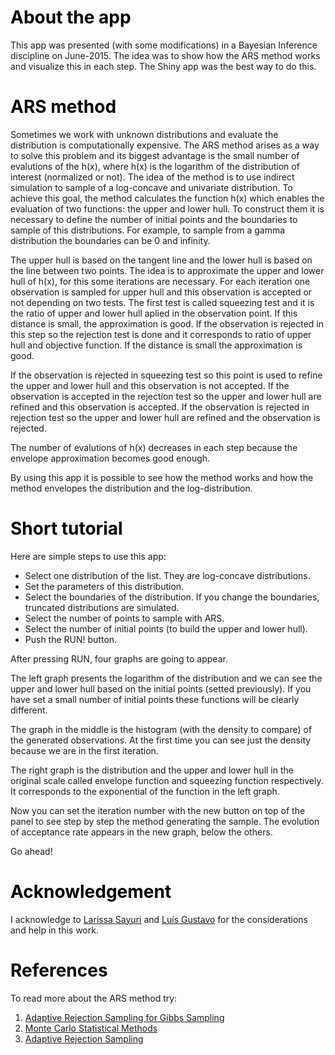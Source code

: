 # <h1 style = 'color:black'><label class='control-label'>About the app</label></h1>

This app was presented (with some modifications) in a Bayesian Inference discipline on June-2015. The idea was to show how the ARS method works and visualize this in each step. The Shiny app was the best way to do this.

# <h1 style = 'color:black'><label class='control-label'>ARS method</label></h1>

Sometimes we work with unknown distributions and evaluate the distribution is computationally expensive. The ARS method arises as a way to solve this problem and its biggest advantage is the small number of evalutions of the h(x), where h(x) is the logarithm of the distribution of interest (normalized or not).
The idea of the method is to use indirect simulation to sample of a log-concave and univariate distribution. To achieve this goal, the method calculates the function h(x) which enables the evaluation of two functions: the upper and lower hull. To construct them it is necessary to define the number of initial points and the boundaries to sample of this distributions. For example, to sample from a gamma distribution the boundaries can be 0 and infinity.

The upper hull is based on the tangent line and the lower hull is based on the line between two points. The idea is to approximate the upper and lower hull of h(x), for this some iterations are necessary. For each iteration one observation is sampled for upper hull and this observation is accepted or not depending on two tests. The first test is called squeezing test and it is the ratio of upper and lower hull aplied in the observation point. If this distance is small, the approximation is good. If the observation is rejected in this step so the rejection test is done and it corresponds to ratio of upper hull and objective function. If the distance is small the approximation is good.

If the observation is rejected in squeezing test so this point is used to refine the upper and lower hull and this observation is not accepted. If the observation is accepted in the rejection test so the upper and lower hull are refined and this observation is accepted. If the observation is rejected in rejection test so the upper and lower hull are refined and the observation is rejected.

The number of evalutions of h(x) decreases in each step because the envelope approximation becomes good enough.

By using this app it is possible to see how the method works and how the method envelopes the distribution and the log-distribution. 

# <h1 style = 'color:black'><label class='control-label'>Short tutorial</label></h1>

Here are simple steps to use this app:

* Select one distribution of the list. They are log-concave distributions.
* Set the parameters of this distribution.
* Select the boundaries of the distribution. If you change the boundaries, truncated distributions are simulated.
* Select the number of points to sample with ARS.
* Select the number of initial points (to build the upper and lower hull).
* Push the RUN! button.

After pressing RUN, four graphs are going to appear. 

The left graph presents the logarithm of the distribution and we can see the upper and lower hull based on the initial points (setted previously). If you have set a small number of initial points these functions will be clearly different.

The graph in the middle is the histogram (with the density to compare) of the generated observations. At the first time you can see just the density because we are in the first iteration.

The right graph is the distribution and the upper and lower hull in the original scale called envelope function and squeezing function respectively. It corresponds to the exponential of the function in the left graph.

Now you can set the iteration number with the new button on top of the panel to see step by step the method generating the sample. The evolution of acceptance rate appears in the new graph, below the others.

Go ahead!

# <h1 style = 'color:black'><label class='control-label'>Acknowledgement</label></h1>

I acknowledge to [Larissa Sayuri](http://buscatextual.cnpq.br/buscatextual/visualizacv.do?id=K8243295P6) and [Luís Gustavo](http://buscatextual.cnpq.br/buscatextual/visualizacv.do?id=K4323569E0) for the considerations and help in this work.

# <h1 style = 'color:black'><label class='control-label'>References</label></h1>

To read more about the ARS method try:

1. [Adaptive Rejection Sampling for Gibbs Sampling](http://www.jstor.org/stable/2347565?seq=1#page_scan_tab_contents)
2. [Monte Carlo Statistical Methods](http://www.springer.com/us/book/9780387212395)
3. [Adaptive Rejection Sampling](https://stat.duke.edu/~cnk/Links/slides.pdf)

